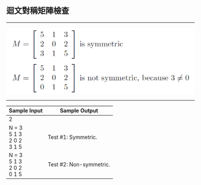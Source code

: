 ## 迴文對稱矩陣檢查
----

![-w150](https://github.com/aiden00713/Data-Structure/blob/master/matrix/question.png)

----

|Sample Input   |Sample Output |
| --- | --- |
|2| |
|N = 3<br>5 1 3<br>2 0 2<br>3 1 5 |Test #1: Symmetric.|
|N = 3<br>5 1 3<br>2 0 2<br>0 1 5 |Test #2: Non-symmetric.|
